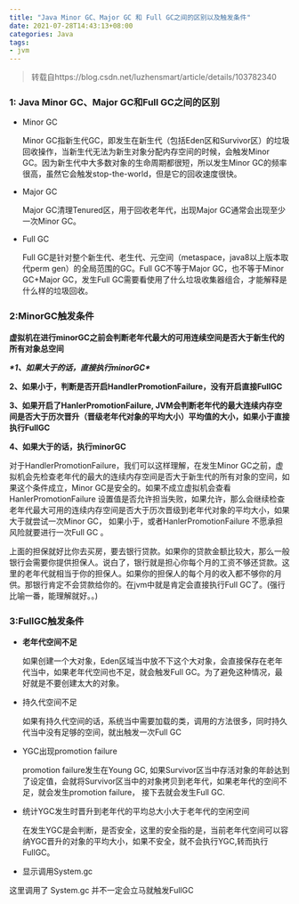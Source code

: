 ```yaml
---
title: "Java Minor GC、Major GC 和 Full GC之间的区别以及触发条件"
date: 2021-07-28T14:43:13+08:00
categories: Java
tags:
- jvm
---
```


> 转载自https://blog.csdn.net/luzhensmart/article/details/103782340

### 1: Java Minor GC、Major GC和Full GC之间的区别

- Minor GC

  Minor GC指新生代GC，即发生在新生代（包括Eden区和Survivor区）的垃圾回收操作，当新生代无法为新生对象分配内存空间的时候，会触发Minor GC。因为新生代中大多数对象的生命周期都很短，所以发生Minor GC的频率很高，虽然它会触发stop-the-world，但是它的回收速度很快。

  <!-- more -->

- Major GC

   Major GC清理Tenured区，用于回收老年代，出现Major GC通常会出现至少一次Minor GC。

- Full GC

   Full GC是针对整个新生代、老生代、元空间（metaspace，java8以上版本取代perm gen）的全局范围的GC。Full GC不等于Major GC，也不等于Minor GC+Major GC，发生Full GC需要看使用了什么垃圾收集器组合，才能解释是什么样的垃圾回收。

### 2:MinorGC触发条件

**虚拟机在进行minorGC之前会判断****老年代****最大的可用连续空间是否大于新生代的所有对象总空间**

  ***\*1、如果大于的话，直接执行minorGC\****

  **2、如果小于，判断是否开启HandlerPromotionFailure，没有开启直接FullGC**

  **3、如果开启了HanlerPromotionFailure, JVM会判断老年代的最大连续内存空间是否大于历次晋升（****晋级老年代对象的平均大小）平均值的大小****，如果小于直接执行FullGC**

  **4、如果大于的话，执行minorGC**

对于HandlerPromotionFailure，我们可以这样理解，在发生Minor GC之前，虚拟机会先检查老年代的最大的连续内存空间是否大于新生代的所有对象的空间，如果这个条件成立，Minor GC是安全的。如果不成立虚拟机会查看HanlerPromotionFailure 设置值是否允许担当失败，如果允许，那么会继续检查老年代最大可用的连续内存空间是否大于历次晋级到老年代对象的平均大小，如果大于就尝试一次Minor GC， 如果小于，或者HanlerPromotionFailure 不愿承担风险就要进行一次Full GC 。

上面的担保就好比你去买房，要去银行贷款。如果你的贷款金额比较大，那么一般银行会需要你提供担保人。说白了，银行就是担心你每个月的工资不够还贷款。这里的老年代就相当于你的担保人。如果你的担保人的每个月的收入都不够你的月供。那银行肯定不会贷款给你的。在jvm中就是肯定会直接执行Full GC了。(强行比喻一番，能理解就好。。)

### 3:FullGC触发条件

- **老年代空间不足**

   如果创建一个大对象，Eden区域当中放不下这个大对象，会直接保存在老年代当中，如果老年代空间也不足，就会触发Full GC。为了避免这种情况，最好就是不要创建太大的对象。

- 持久代空间不足

   如果有持久代空间的话，系统当中需要加载的类，调用的方法很多，同时持久代当中没有足够的空间，就出触发一次Full GC

- YGC出现promotion failure

  promotion failure发生在Young GC, 如果Survivor区当中存活对象的年龄达到了设定值，会就将Survivor区当中的对象拷贝到老年代，如果老年代的空间不足，就会发生promotion failure， 接下去就会发生Full GC.

- 统计YGC发生时晋升到老年代的平均总大小大于老年代的空闲空间

   在发生YGC是会判断，是否安全，这里的安全指的是，当前老年代空间可以容纳YGC晋升的对象的平均大小，如果不安全，就不会执行YGC,转而执行FullGC。

- 显示调用System.gc

这里调用了 System.gc 并不一定会立马就触发FullGC
